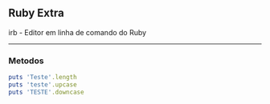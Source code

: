 ## Ruby Extra

irb - Editor em linha de comando do Ruby

---

### Metodos

```ruby
puts 'Teste'.length
puts 'teste'.upcase
puts 'TESTE'.downcase
```

